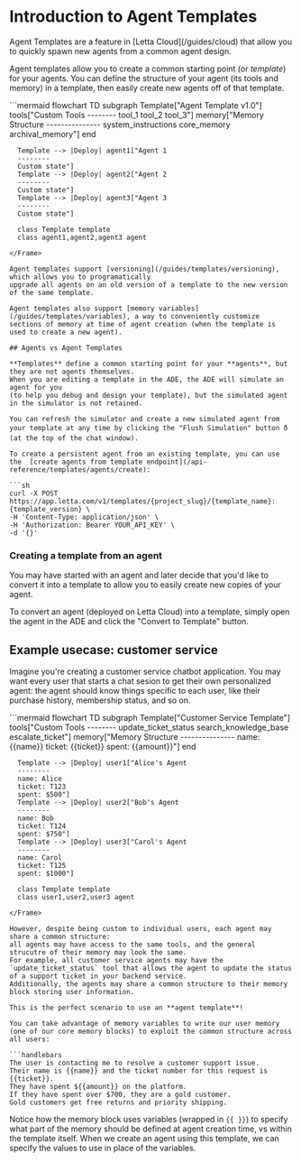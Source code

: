 # Introduction to Agent Templates

<Tip>
  Agent Templates are a feature in [Letta Cloud](/guides/cloud) that allow you to quickly spawn new agents from a common agent design.
</Tip>

Agent templates allow you to create a common starting point (or *template*) for your agents.
You can define the structure of your agent (its tools and memory) in a template,
then easily create new agents off of that template.

<Frame>
  ```mermaid
  flowchart TD
      subgraph Template["Agent Template v1.0"]
          tools["Custom Tools
          --------
          tool_1
          tool_2
          tool_3"]
          memory["Memory Structure
          ---------------
          system_instructions
          core_memory
          archival_memory"]
      end

      Template --> |Deploy| agent1["Agent 1
      --------
      Custom state"]
      Template --> |Deploy| agent2["Agent 2
      --------
      Custom state"]
      Template --> |Deploy| agent3["Agent 3
      --------
      Custom state"]

      class Template template
      class agent1,agent2,agent3 agent
  ```
</Frame>

Agent templates support [versioning](/guides/templates/versioning), which allows you to programatically
upgrade all agents on an old version of a template to the new version of the same template.

Agent templates also support [memory variables](/guides/templates/variables), a way to conveniently customize
sections of memory at time of agent creation (when the template is used to create a new agent).

## Agents vs Agent Templates

**Templates** define a common starting point for your **agents**, but they are not agents themselves.
When you are editing a template in the ADE, the ADE will simulate an agent for you
(to help you debug and design your template), but the simulated agent in the simulator is not retained.

You can refresh the simulator and create a new simulated agent from your template at any time by clicking the "Flush Simulation" button ð (at the top of the chat window).

To create a persistent agent from an existing template, you can use the  [create agents from template endpoint](/api-reference/templates/agents/create):

```sh
curl -X POST https://app.letta.com/v1/templates/{project_slug}/{template_name}:{template_version} \
  -H 'Content-Type: application/json' \
  -H 'Authorization: Bearer YOUR_API_KEY' \
  -d '{}'
```

### Creating a template from an agent

You may have started with an agent and later decide that you'd like to convert it into a template to allow you to easily create new copies of your agent.

To convert an agent (deployed on Letta Cloud) into a template, simply open the agent in the ADE and click the "Convert to Template" button.

## Example usecase: customer service

Imagine you're creating a customer service chatbot application.
You may want every user that starts a chat sesion to get their own personalized agent:
the agent should know things specific to each user, like their purchase history, membership status, and so on.

<Frame>
  ```mermaid
  flowchart TD
      subgraph Template["Customer Service Template"]
          tools["Custom Tools
          --------
          update_ticket_status
          search_knowledge_base
          escalate_ticket"]
          memory["Memory Structure
          ---------------
          name: {{name}}
          ticket: {{ticket}}
          spent: {{amount}}"]
      end

      Template --> |Deploy| user1["Alice's Agent
      --------
      name: Alice
      ticket: T123
      spent: $500"]
      Template --> |Deploy| user2["Bob's Agent
      --------
      name: Bob
      ticket: T124
      spent: $750"]
      Template --> |Deploy| user3["Carol's Agent
      --------
      name: Carol
      ticket: T125
      spent: $1000"]

      class Template template
      class user1,user2,user3 agent
  ```
</Frame>

However, despite being custom to individual users, each agent may share a common structure:
all agents may have access to the same tools, and the general strucutre of their memory may look the same.
For example, all customer service agents may have the `update_ticket_status` tool that allows the agent to update the status of a support ticket in your backend service.
Additionally, the agents may share a common structure to their memory block storing user information.

This is the perfect scenario to use an **agent template**!

You can take advantage of memory variables to write our user memory (one of our core memory blocks) to exploit the common structure across all users:

```handlebars
The user is contacting me to resolve a customer support issue.
Their name is {{name}} and the ticket number for this request is {{ticket}}.
They have spent ${{amount}} on the platform.
If they have spent over $700, they are a gold customer.
Gold customers get free returns and priority shipping.
```

Notice how the memory block uses variables (wrapped in `{{ }}`) to specify what part of the memory should be defined at agent creation time, vs within the template itself.
When we create an agent using this template, we can specify the values to use in place of the variables.
